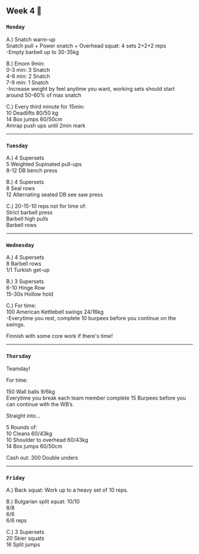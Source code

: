 ## Week 4  :hamster:

### `Monday`     
A.) Snatch warm-up  
Snatch pull + Power snatch + Overhead squat: 4 sets 2+2+2 reps  
-Empty barbell up to 30-35kg 

B.) Emom 9min:  
0-3 min: 3 Snatch  
4-6 min: 2 Snatch  
7-9 min: 1 Snatch  
-Increase weight by feel anytime you want, working sets should start around 50-60% of max snatch  

C.) Every third minute for 15min:  
10 Deadlifts 80/50 kg  
14 Box jumps 60/50cm  
Amrap push ups until 2min mark   
 

---
### `Tuesday`
A.) 4 Supersets  
5 Weighted Supinated pull-ups  
8-12 DB bench press   

B.) 4 Supersets  
8 Seal rows  
12 Alternating seated DB see saw press  

C.) 20-15-10 reps not for time of:  
Strict barbell press  
Barbell high pulls   
Barbell rows  


----
### `Wednesday`
A.) 4 Supersets  
8 Barbell rows  
1/1 Turkish get-up  

B.) 3 Supersets  
6-10 Hinge Row  
15-30s Hollow hold   

C.) For time:  
100 American Kettlebell swings 24/16kg   
-Everytime you rest, complete 10 burpees before you continue on the swings.  

Finnish with some core work if there's time!


----
### `Thursday`  
Teamday!  

For time:  

150 Wall balls 9/6kg  
Everytime you break each team member complete 15 Burpees before you can continue with the WB’s.  

Straight into…  

5 Rounds of:  
10 Cleans 60/43kg  
10 Shoulder to overhead 60/43kg  
14 Box jumps 60/50cm  

Cash out: 300 Double unders   


---
### `Friday` 
A.) Back squat: Work up to a heavy set of 10 reps.  

B.) Bulgarian split squat: 
10/10  
8/8   
6/6   
6/6 reps    

C.) 3 Supersets  
20 Skier squats  
16 Split jumps   

